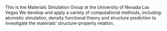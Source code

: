 This is the Materials Simulation Group at the University of Nevada Las Vegas
We develop and apply a variety of computational methods, including:  atomistic simulation, 
density functional theory and structure prediction to investigate the materials’ structure-property relation.
